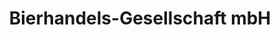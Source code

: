 ---
title: "Bierhandels-Gesellschaft mbH"
url: /barth/bierhandels-gesellschaft-mbh/
shop: Spirituosen
---